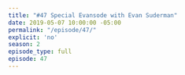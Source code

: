 ```yaml
---
title: "#47 Special Evansode with Evan Suderman"
date: 2019-05-07 10:00:00 -05:00
permalink: "/episode/47/"
explicit: 'no'
season: 2
episode_type: full
episode: 47
---
```


